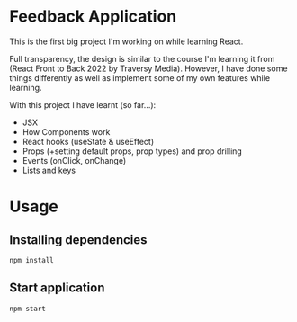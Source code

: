 # Feedback Application

This is the first big project I'm working on while learning React.

Full transparency, the design is similar to the course I'm learning it from (React Front to Back 2022 by Traversy Media). However, I have done some things differently as well as implement some of my own features while learning.

With this project I have learnt (so far...):

- JSX
- How Components work
- React hooks (useState & useEffect)
- Props (+setting default props, prop types) and prop drilling
- Events (onClick, onChange)
- Lists and keys

# Usage

## Installing dependencies

`npm install`

## Start application

`npm start`
